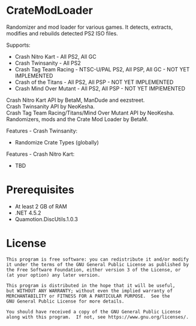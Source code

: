 # CrateModLoader
Randomizer and mod loader for various games. 
It detects, extracts, modifies and rebuilds detected PS2 ISO files.  

Supports:
- Crash Nitro Kart - All PS2, All GC
- Crash Twinsanity - All PS2
- Crash Tag Team Racing - NTSC-U/PAL PS2, All PSP, All GC - NOT YET IMPLEMENTED
- Crash of the Titans - All PS2, All PSP - NOT YET IMPLEMENTED
- Crash Mind Over Mutant - All PS2, All PSP - NOT YET IMPlEMENTED
  
Crash Nitro Kart API by BetaM, ManDude and eezstreet.  
Crash Twinsanity API by NeoKesha.  
Crash Tag Team Racing/Titans/Mind Over Mutant API by NeoKesha.  
Randomizers, mods and the Crate Mod Loader by BetaM.  

Features - Crash Twinsanity:
- Randomize Crate Types (globally)

Features - Crash Nitro Kart:
- TBD

# Prerequisites

- At least 2 GB of RAM
- .NET 4.5.2
- Quamotion.DiscUtils.1.0.3

# License

    This program is free software: you can redistribute it and/or modify
    it under the terms of the GNU General Public License as published by
    the Free Software Foundation, either version 3 of the License, or
    (at your option) any later version.

    This program is distributed in the hope that it will be useful,
    but WITHOUT ANY WARRANTY; without even the implied warranty of
    MERCHANTABILITY or FITNESS FOR A PARTICULAR PURPOSE.  See the
    GNU General Public License for more details.

    You should have received a copy of the GNU General Public License
    along with this program.  If not, see https://www.gnu.org/licenses/.

